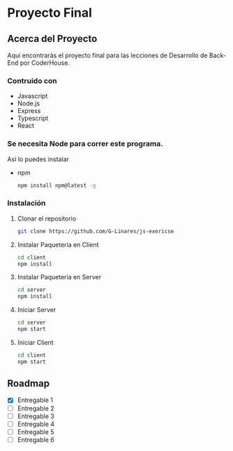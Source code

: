 # Proyecto Final

## Acerca del Proyecto

Aquí encontrarás el proyecto final para las lecciones de Desarrollo de Back-End por CoderHouse.

### Contruido con

- Javascript
- Node.js
- Express
- Typescript
- React

### Se necesita Node para correr este programa.

Así lo puedes instalar

- npm
  ```sh
  npm install npm@latest -g
  ```

### Instalación

1. Clonar el repositorio
   ```sh
   git clone https://github.com/G-Linares/js-exericse
   ```
2. Instalar Paquetería en Client
   ```sh
   cd client
   npm install
   ```
3. Instalar Paquetería en Server
   ```sh
   cd server
   npm install
   ```
4. Iniciar Server

   ```sh
   cd server
   npm start
   ```

5. Iniciar Client
   ```sh
   cd client
   npm start
   ```

## Roadmap

- [x] Entregable 1
- [ ] Entregable 2
- [ ] Entregable 3
- [ ] Entregable 4
- [ ] Entregable 5
- [ ] Entregable 6
